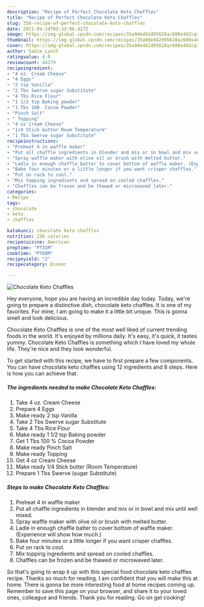 ```yaml
---
description: "Recipe of Perfect Chocolate Keto Chaffles"
title: "Recipe of Perfect Chocolate Keto Chaffles"
slug: 358-recipe-of-perfect-chocolate-keto-chaffles
date: 2021-04-24T05:33:06.427Z
image: https://img-global.cpcdn.com/recipes/35a9ded42d95628a/680x482cq70/chocolate-keto-chaffles-recipe-main-photo.jpg
thumbnail: https://img-global.cpcdn.com/recipes/35a9ded42d95628a/680x482cq70/chocolate-keto-chaffles-recipe-main-photo.jpg
cover: https://img-global.cpcdn.com/recipes/35a9ded42d95628a/680x482cq70/chocolate-keto-chaffles-recipe-main-photo.jpg
author: Sadie Lynch
ratingvalue: 4.9
reviewcount: 44179
recipeingredient:
- "4 oz. Cream Cheese"
- "4 Eggs"
- "2 tsp Vanilla"
- "2 Tbs Swerve sugar Substitute"
- "4 Tbs Rice Flour"
- "1 1/2 tsp Baking powder"
- "1 Tbs 100  Cocoa Powder"
- "Pinch Salt"
- " Topping"
- "4 oz Cream Cheese"
- "1/4 Stick butter Room Temperature"
- "1 Tbs Swerve sugar Substitute"
recipeinstructions:
- "Preheat 4 in waffle maker"
- "Put all chaffle ingredients in blender and mix or in bowl and mix until well mixed."
- "Spray waffle maker with olive oil or brush with melted butter."
- "Ladle in enough chaffle batter to cover bottom of waffle maker. (Experience will show how much.)"
- "Bake four minutes or a little longer if you want crisper chaffles."
- "Put on rack to cool."
- "Mix topping ingredients and spread on cooled chaffles."
- "Chaffles can be frozen and be thawed or microwaved later."
categories:
- Recipe
tags:
- chocolate
- keto
- chaffles

katakunci: chocolate keto chaffles 
nutrition: 256 calories
recipecuisine: American
preptime: "PT35M"
cooktime: "PT60M"
recipeyield: "2"
recipecategory: Dinner

---
```



![Chocolate Keto Chaffles](https://img-global.cpcdn.com/recipes/35a9ded42d95628a/680x482cq70/chocolate-keto-chaffles-recipe-main-photo.jpg)

Hey everyone, hope you are having an incredible day today. Today, we're going to prepare a distinctive dish, chocolate keto chaffles. It is one of my favorites. For mine, I am going to make it a little bit unique. This is gonna smell and look delicious.

Chocolate Keto Chaffles is one of the most well liked of current trending foods in the world. It's enjoyed by millions daily. It's easy, it's quick, it tastes yummy. Chocolate Keto Chaffles is something which I have loved my whole life. They're nice and they look wonderful.




To get started with this recipe, we have to first prepare a few components. You can have chocolate keto chaffles using 12 ingredients and 8 steps. Here is how you can achieve that.

<!--inarticleads1-->

##### The ingredients needed to make Chocolate Keto Chaffles:

1. Take 4 oz. Cream Cheese
1. Prepare 4 Eggs
1. Make ready 2 tsp Vanilla
1. Take 2 Tbs Swerve sugar Substitute
1. Take 4 Tbs Rice Flour
1. Make ready 1 1/2 tsp Baking powder
1. Get 1 Tbs 100 % Cocoa Powder
1. Make ready Pinch Salt
1. Make ready  Topping
1. Get 4 oz Cream Cheese
1. Make ready 1/4 Stick butter (Room Temperature)
1. Prepare 1 Tbs Swerve (sugar Substitute)




<!--inarticleads2-->

##### Steps to make Chocolate Keto Chaffles:

1. Preheat 4 in waffle maker
1. Put all chaffle ingredients in blender and mix or in bowl and mix until well mixed.
1. Spray waffle maker with olive oil or brush with melted butter.
1. Ladle in enough chaffle batter to cover bottom of waffle maker. (Experience will show how much.)
1. Bake four minutes or a little longer if you want crisper chaffles.
1. Put on rack to cool.
1. Mix topping ingredients and spread on cooled chaffles.
1. Chaffles can be frozen and be thawed or microwaved later.




So that's going to wrap it up with this special food chocolate keto chaffles recipe. Thanks so much for reading. I am confident that you will make this at home. There is gonna be more interesting food at home recipes coming up. Remember to save this page on your browser, and share it to your loved ones, colleague and friends. Thank you for reading. Go on get cooking!
